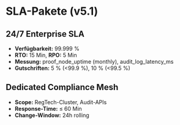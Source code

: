 
# SLA-Pakete (v5.1)

## 24/7 Enterprise SLA
- **Verfügbarkeit:** 99.999 %
- **RTO:** 15 Min, **RPO:** 5 Min
- **Messung:** proof_node_uptime (monthly), audit_log_latency_ms
- **Gutschriften:** 5 % (<99.9 %), 10 % (<99.5 %)

## Dedicated Compliance Mesh
- **Scope:** RegTech-Cluster, Audit-APIs
- **Response-Time:** ≤ 60 Min
- **Change-Window:** 24h rolling
